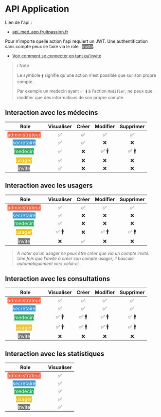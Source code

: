 # API Application

Lien de l'api :
- [api_med_app.fruitpassion.fr](api_med_app.fruitpassion.fr)

Pour n'importe quelle action l'api requiert un JWT. Une authentification sans compte peux se faire via le role &nbsp; <mark style="background-color:#757575; color:white;">invite</mark>.

-  [Voir comment se connecter en tant qu'invite](/auth/auth.html#se-connecter-en-tant-que-invite)


>  ℹ️ Note
>  
>  Le symbole `🚹` signifie qu'une action n'est possible que sur son propre compte.
>
> Par exemple un medecin ayant `✅ 🚹` à l'action `Modifier`, ne peux que modifier que des informations de son propre compte.

## Interaction avec les médecins 

 Role  | Visualiser | Créer | Modifier | Supprimer 
:------:|:-----:|:-----:|:-----:|:-----:
<mark style="background-color:#FF5733; color:white;">administrateur</mark> &nbsp; | ✅ | ✅ | ✅ | ✅
<mark style="background-color:#3498DB; color:white;">secretaire</mark> &nbsp; | ✅ | ✅ | ❌ | ❌
<mark style="background-color:#27AE60; color:white;">medecin</mark> &nbsp; | ✅ | ❌ | ✅ 🚹 | ✅ 🚹
<mark style="background-color:#F1C40F; color:white;">usager</mark> &nbsp; | ✅ | ❌ | ❌ | ❌
<mark style="background-color:#757575; color:white;">invite</mark> &nbsp; | ✅ | ❌ | ❌ | ❌


## Interaction avec les usagers 

 Role  | Visualiser | Créer | Modifier | Supprimer 
:------:|:-----:|:-----:|:-----:|:-----:
<mark style="background-color:#FF5733; color:white;">administrateur</mark> &nbsp; | ✅ | ✅ | ✅ | ✅
<mark style="background-color:#3498DB; color:white;">secretaire</mark> &nbsp; | ✅ | ❌ | ❌ | ❌
<mark style="background-color:#27AE60; color:white;">medecin</mark> &nbsp; | ✅ | ❌ | ❌ | ❌
<mark style="background-color:#F1C40F; color:white;">usager</mark> &nbsp; | ✅ 🚹 | ❌ | ✅ 🚹 | ✅ 🚹
<mark style="background-color:#757575; color:white;">invite</mark> &nbsp; | ❌ | ✅ | ❌ | ❌

> *A noter qu'un usager ne peux être créer que via un compte invité. Une fois que l'invité à créer son compte usager, il bascule automatiquement vers celui-ci.*

## Interaction avec les consultations 

 Role  | Visualiser | Créer | Modifier | Supprimer 
:------:|:-----:|:-----:|:-----:|:-----:
<mark style="background-color:#FF5733; color:white;">administrateur</mark> &nbsp; | ✅ | ✅ | ✅ | ✅
<mark style="background-color:#3498DB; color:white;">secretaire</mark> &nbsp; | ✅ | ✅ | ✅ | ✅
<mark style="background-color:#27AE60; color:white;">medecin</mark> &nbsp; | ✅ 🚹 | ✅ 🚹 | ✅ 🚹 | ✅ 🚹
<mark style="background-color:#F1C40F; color:white;">usager</mark> &nbsp; | ✅ 🚹 | ✅ 🚹 | ✅ 🚹 | ✅ 🚹
<mark style="background-color:#757575; color:white;">invite</mark> &nbsp; | ❌ | ❌ | ❌ | ❌


## Interaction avec les statistiques 

 Role  | Visualiser 
:------:|:-----:
<mark style="background-color:#FF5733; color:white;">administrateur</mark> &nbsp; | ✅ 
<mark style="background-color:#3498DB; color:white;">secretaire</mark> &nbsp; | ✅
<mark style="background-color:#27AE60; color:white;">medecin</mark> &nbsp; | ✅ 
<mark style="background-color:#F1C40F; color:white;">usager</mark> &nbsp; | ✅
<mark style="background-color:#757575; color:white;">invite</mark> &nbsp; | ✅
